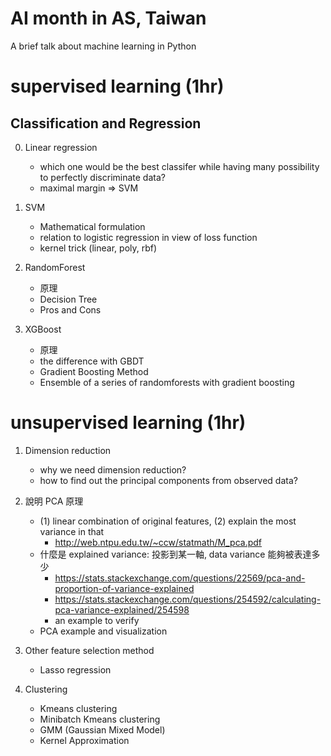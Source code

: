 # AI month in AS, Taiwan
A brief talk about machine learning in Python

# supervised learning (1hr)
## Classification and Regression
0. Linear regression
	- which one would be the best classifer while having many possibility to perfectly discriminate data?
	- maximal margin => SVM
	
1. SVM
	- Mathematical formulation
	- relation to logistic regression in view of loss function
	- kernel trick (linear, poly, rbf)

2. RandomForest
	- 原理
	- Decision Tree
	- Pros and Cons

3. XGBoost
	- 原理
	- the difference with GBDT
	- Gradient Boosting Method
	- Ensemble of a series of randomforests with gradient boosting

# unsupervised learning (1hr)
1. Dimension reduction
	- why we need dimension reduction?
	- how to find out the principal components from observed data?

2. 說明 PCA 原理
	- (1) linear combination of original features, (2) explain the most variance in that
		- http://web.ntpu.edu.tw/~ccw/statmath/M_pca.pdf
	- 什麼是 explained variance: 投影到某一軸, data variance 能夠被表達多少
		- https://stats.stackexchange.com/questions/22569/pca-and-proportion-of-variance-explained
		- https://stats.stackexchange.com/questions/254592/calculating-pca-variance-explained/254598
		- an example to verify
	- PCA example and visualization

3. Other feature selection method 
	- Lasso regression

4. Clustering
	- Kmeans clustering
	- Minibatch Kmeans clustering
	- GMM (Gaussian Mixed Model)
	- Kernel Approximation
